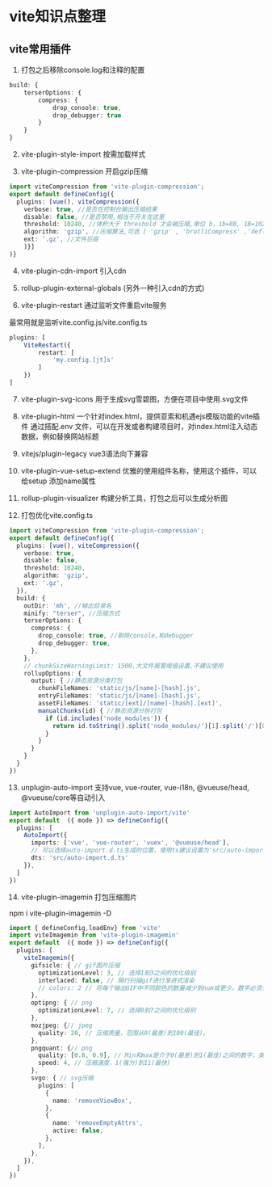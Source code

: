 # vite知识点整理


## vite常用插件

1. 打包之后移除console.log和注释的配置
```ts
build: {
    terserOptions: {
        compress: {
            drop_console: true,
            drop_debugger: true
        }
    }
}
```

2. vite-plugin-style-import 按需加载样式

3. vite-plugin-compression 开启gzip压缩
```ts
import viteCompression from 'vite-plugin-compression';
export default defineConfig({
  plugins: [vue(), viteCompression({
    verbose: true, //是否在控制台输出压缩结果
    disable: false, //是否禁用,相当于开关在这里
    threshold: 10240, //体积大于 threshold 才会被压缩,单位 b，1b=8B, 1B=1024KB  那我们这里相当于 9kb多吧，就会压缩
    algorithm: 'gzip', //压缩算法,可选 [ 'gzip' , 'brotliCompress' ,'deflate' , 'deflateRaw']
    ext: '.gz', //文件后缀
    )}]
)}
```

4. vite-plugin-cdn-import 引入cdn 

5. rollup-plugin-external-globals (另外一种引入cdn的方式)

6. vite-plugin-restart 通过监听文件重启vite服务

最常用就是监听vite.config.js/vite.config.ts
```ts
plugins: [
    ViteRestart({
        restart: [
            'my.config.[jt]s'
        ]
    })
]
```

7. vite-plugin-svg-icons 用于生成svg雪碧图，方便在项目中使用.svg文件

8. vite-plugin-html 一个针对index.html，提供亚索和机遇ejs模版功能的vite插件
通过搭配.env 文件，可以在开发或者构建项目时，对index.html注入动态数据，例如替换网站标题

9. vitejs/plugin-legacy vue3语法向下兼容

10. vite-plugin-vue-setup-extend 优雅的使用组件名称，使用这个插件，可以给setup 添加name属性

11. rollup-plugin-visualizer 构建分析工具，打包之后可以生成分析图

12. 打包优化vite.config.ts
```ts
import viteCompression from 'vite-plugin-compression';
export default defineConfig({
  plugins: [vue(), viteCompression({
    verbose: true,
    disable: false,
    threshold: 10240,
    algorithm: 'gzip',
    ext: '.gz',
  }),
  build: {
    outDir: 'mh', //输出目录名
    minify: "terser", //压缩方式
    terserOptions: { 
      compress: {
        drop_console: true, //剔除console,和debugger
        drop_debugger: true,
      },
    },
    // chunkSizeWarningLimit: 1500,大文件报警阈值设置,不建议使用
    rollupOptions: {
      output: { //静态资源分类打包
        chunkFileNames: 'static/js/[name]-[hash].js',
        entryFileNames: 'static/js/[name]-[hash].js',
        assetFileNames: 'static/[ext]/[name]-[hash].[ext]',
        manualChunks(id) { //静态资源分拆打包
          if (id.includes('node_modules')) {
            return id.toString().split('node_modules/')[1].split('/')[0].toString();
          }
        }
      }
    }
  }
})
```

13. unplugin-auto-import 支持vue, vue-router, vue-i18n, @vueuse/head, @vueuse/core等自动引入
```ts
import AutoImport from 'unplugin-auto-import/vite'
export default  ({ mode }) => defineConfig({
  plugins: [
    AutoImport({
      imports: ['vue', 'vue-router', 'vuex', '@vueuse/head'],
      // 可以选择auto-import.d.ts生成的位置，使用ts建议设置为'src/auto-import.d.ts'
      dts: 'src/auto-import.d.ts'
    }),
  ]
})

```

14. vite-plugin-imagemin 打包压缩图片

npm i vite-plugin-imagemin -D

```ts
import { defineConfig,loadEnv} from 'vite'
import viteImagemin from 'vite-plugin-imagemin'
export default  ({ mode }) => defineConfig({
  plugins: [
    viteImagemin({
      gifsicle: { // gif图片压缩
        optimizationLevel: 3, // 选择1到3之间的优化级别
        interlaced: false, // 隔行扫描gif进行渐进式渲染
        // colors: 2 // 将每个输出GIF中不同颜色的数量减少到num或更少。数字必须介于2和256之间。
      },
      optipng: { // png
        optimizationLevel: 7, // 选择0到7之间的优化级别
      },
      mozjpeg: {// jpeg
        quality: 20, // 压缩质量，范围从0(最差)到100(最佳)。
      },
      pngquant: {// png
        quality: [0.8, 0.9], // Min和max是介于0(最差)到1(最佳)之间的数字，类似于JPEG。达到或超过最高质量所需的最少量的颜色。如果转换导致质量低于最低质量，图像将不会被保存。
        speed: 4, // 压缩速度，1(强力)到11(最快)
      },
      svgo: { // svg压缩
        plugins: [
          {
            name: 'removeViewBox',
          },
          {
            name: 'removeEmptyAttrs',
            active: false,
          },
        ],
      },
    }),
  ]
})
```